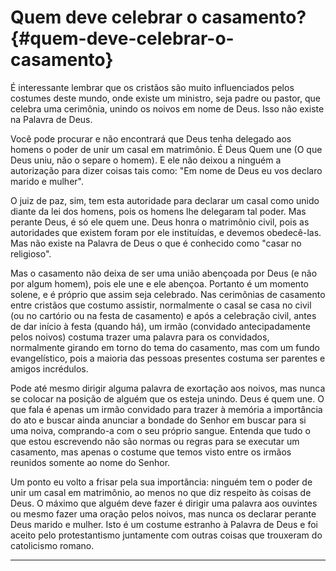 # Quem deve celebrar o casamento? {#quem-deve-celebrar-o-casamento}

É interessante lembrar que os cristãos são muito influenciados pelos costumes deste mundo, onde existe um ministro, seja padre ou pastor, que celebra uma cerimônia, unindo os noivos em nome de Deus. Isso não existe na Palavra de Deus.

Você pode procurar e não encontrará que Deus tenha delegado aos homens o poder de unir um casal em matrimônio. É Deus Quem une (O que Deus uniu, não o separe o homem). E ele não deixou a ninguém a autorização para dizer coisas tais como: &quot;Em nome de Deus eu vos declaro marido e mulher&quot;.

O juiz de paz, sim, tem esta autoridade para declarar um casal como unido diante da lei dos homens, pois os homens lhe delegaram tal poder. Mas perante Deus, é só ele quem une. Deus honra o matrimônio civil, pois as autoridades que existem foram por ele instituídas, e devemos obedecê-las. Mas não existe na Palavra de Deus o que é conhecido como &quot;casar no religioso&quot;.

Mas o casamento não deixa de ser uma união abençoada por Deus (e não por algum homem), pois ele une e ele abençoa. Portanto é um momento solene, e é próprio que assim seja celebrado. Nas cerimônias de casamento entre cristãos que costumo assistir, normalmente o casal se casa no civil (ou no cartório ou na festa de casamento) e após a celebração civil, antes de dar início à festa (quando há), um irmão (convidado antecipadamente pelos noivos) costuma trazer uma palavra para os convidados, normalmente girando em torno do tema do casamento, mas com um fundo evangelístico, pois a maioria das pessoas presentes costuma ser parentes e amigos incrédulos.

Pode até mesmo dirigir alguma palavra de exortação aos noivos, mas nunca se colocar na posição de alguém que os esteja unindo. Deus é quem une. O que fala é apenas um irmão convidado para trazer à memória a importância do ato e buscar ainda anunciar a bondade do Senhor em buscar para si uma noiva, comprando-a com o seu próprio sangue. Entenda que tudo o que estou escrevendo não são normas ou regras para se executar um casamento, mas apenas o costume que temos visto entre os irmãos reunidos somente ao nome do Senhor.

Um ponto eu volto a frisar pela sua importância: ninguém tem o poder de unir um casal em matrimônio, ao menos no que diz respeito às coisas de Deus. O máximo que alguém deve fazer é dirigir uma palavra aos ouvintes ou mesmo fazer uma oração pelos noivos, mas nunca os declarar perante Deus marido e mulher. Isto é um costume estranho à Palavra de Deus e foi aceito pelo protestantismo juntamente com outras coisas que trouxeram do catolicismo romano.

*****